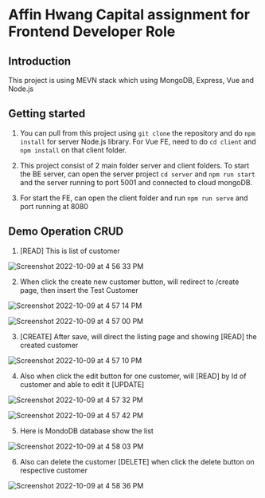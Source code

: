 # Affin Hwang Capital assignment for Frontend Developer Role

## Introduction

This project is using MEVN stack which using MongoDB, Express, Vue and Node.js

## Getting started

1. You can pull from this project using `git clone` the repository and do `npm install` for server Node.js library. For Vue FE, need to do `cd client` and `npm install` on that client folder.

2. This project consist of 2 main folder server and client folders. To start the BE server, can open the server project `cd server` and `npm run start` and the server running to port 5001 and connected to cloud mongoDB.

3. For start the FE, can open the client folder and run `npm run serve` and port running at 8080

## Demo Operation CRUD
1. [READ] This is list of customer

![Screenshot 2022-10-09 at 4 56 33 PM](https://user-images.githubusercontent.com/59623098/194747705-5d0618e3-d11b-45fd-9449-a5c41b6b7fe1.png)

2. When click the create new customer button, will redirect to /create page, then insert the Test Customer

![Screenshot 2022-10-09 at 4 57 14 PM](https://user-images.githubusercontent.com/59623098/194747756-a3167c4f-eb78-4bfd-8482-da31a29b219f.png)

![Screenshot 2022-10-09 at 4 57 00 PM](https://user-images.githubusercontent.com/59623098/194747780-90fcea60-028c-4e98-b083-08c2f5dca12a.png)

3. [CREATE] After save, will direct the listing page and showing [READ] the created customer

![Screenshot 2022-10-09 at 4 57 10 PM](https://user-images.githubusercontent.com/59623098/194747796-2df05403-65f0-4c5c-a18b-75464ee253dd.png)

4. Also when click the edit button for one customer, will [READ] by Id of customer and able to edit it [UPDATE]

![Screenshot 2022-10-09 at 4 57 32 PM](https://user-images.githubusercontent.com/59623098/194747894-40129ec4-b8f8-434b-809a-c6f1dfbed5f1.png)

![Screenshot 2022-10-09 at 4 57 42 PM](https://user-images.githubusercontent.com/59623098/194747899-90d3cb21-6da0-4ef4-a72e-61955036480f.png)

5. Here is MondoDB database show the list

![Screenshot 2022-10-09 at 4 58 03 PM](https://user-images.githubusercontent.com/59623098/194747924-061abc4b-1a72-4053-b16e-9459d28f957c.png)

6. Also can delete the customer [DELETE] when click the delete button on respective customer

![Screenshot 2022-10-09 at 4 58 36 PM](https://user-images.githubusercontent.com/59623098/194747953-f6b923a4-9627-4a54-a816-c0d2247b9d7c.png)

